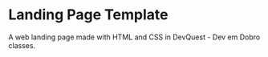# Landing Page Template

A web landing page made with HTML and CSS in DevQuest - Dev em Dobro classes.
